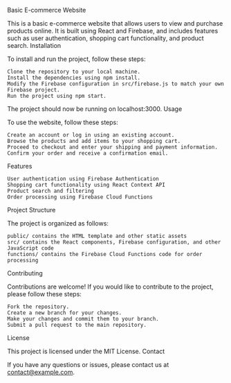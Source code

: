 Basic E-commerce Website

This is a basic e-commerce website that allows users to view and purchase products online. It is built using React and Firebase, and includes features such as user authentication, shopping cart functionality, and product search.
Installation

To install and run the project, follow these steps:

    Clone the repository to your local machine.
    Install the dependencies using npm install.
    Modify the Firebase configuration in src/firebase.js to match your own Firebase project.
    Run the project using npm start.

The project should now be running on localhost:3000.
Usage

To use the website, follow these steps:

    Create an account or log in using an existing account.
    Browse the products and add items to your shopping cart.
    Proceed to checkout and enter your shipping and payment information.
    Confirm your order and receive a confirmation email.

Features

    User authentication using Firebase Authentication
    Shopping cart functionality using React Context API
    Product search and filtering
    Order processing using Firebase Cloud Functions

Project Structure

The project is organized as follows:

    public/ contains the HTML template and other static assets
    src/ contains the React components, Firebase configuration, and other JavaScript code
    functions/ contains the Firebase Cloud Functions code for order processing

Contributing

Contributions are welcome! If you would like to contribute to the project, please follow these steps:

    Fork the repository.
    Create a new branch for your changes.
    Make your changes and commit them to your branch.
    Submit a pull request to the main repository.

License

This project is licensed under the MIT License.
Contact

If you have any questions or issues, please contact us at contact@example.com.